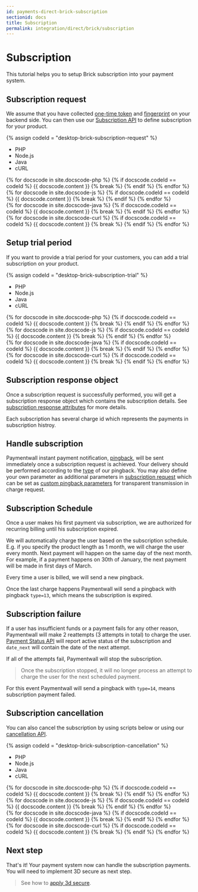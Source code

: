 ```yaml
---
id: payments-direct-brick-subscription
sectionid: docs
title: Subscription
permalink: integration/direct/brick/subscription
---
```


# Subscription

This tutorial helps you to setup Brick subscription into your payment system.

## Subscription request

We assume that you have collected [one-time token](/integration/direct/brick/create-form) and [fingerprint](/integration/direct/brick/create-form) on your backend side. You can then use our [Subscription API](/apis#section-brick-subscription) to define subscription for your product.

{% assign codeId = "desktop-brick-subscription-request" %}
<div class="docs-code" id="{{ codeId }}">
  <ul class="docs-code-tabs">
    <li>
      <a class="docs-code-tabs__tab is-active" lang="php">PHP</a>
    </li>
    <li>
      <a class="docs-code-tabs__tab" lang="js">Node.js</a>
    </li>
    <li>
      <a class="docs-code-tabs__tab" lang="java">Java</a>
    </li>
    <li>
      <a class="docs-code-tabs__tab" lang="curl">cURL</a>
    </li>
  </ul>
  <div class="docs-code-tabs__body js-lang-php is-active">
    {% for docscode in site.docscode-php %}
    {% if docscode.codeId == codeId %}
    {{ docscode.content }}
    {% break %}
    {% endif %}
    {% endfor %}
  </div>
  <div class="docs-code-tabs__body js-lang-js">
    {% for docscode in site.docscode-js %}
    {% if docscode.codeId == codeId %}
    {{ docscode.content }}
    {% break %}
    {% endif %}
    {% endfor %}
  </div>
  <div class="docs-code-tabs__body js-lang-java">
    {% for docscode in site.docscode-java %}
    {% if docscode.codeId == codeId %}
    {{ docscode.content }}
    {% break %}
    {% endif %}
    {% endfor %}
  </div>
  <div class="docs-code-tabs__body js-lang-curl">
    {% for docscode in site.docscode-curl %}
    {% if docscode.codeId == codeId %}
    {{ docscode.content }}
    {% break %}
    {% endif %}
    {% endfor %}
  </div>
</div>

## Setup trial period

If you want to provide a trial period for your customers, you can add a trial subscription on your product.

{% assign codeId = "desktop-brick-subscription-trial" %}
<div class="docs-code" id="{{ codeId }}">
  <ul class="docs-code-tabs">
    <li>
      <a class="docs-code-tabs__tab is-active" lang="php">PHP</a>
    </li>
    <li>
      <a class="docs-code-tabs__tab" lang="js">Node.js</a>
    </li>
    <li>
      <a class="docs-code-tabs__tab" lang="java">Java</a>
    </li>
    <li>
      <a class="docs-code-tabs__tab" lang="curl">cURL</a>
    </li>
  </ul>
  <div class="docs-code-tabs__body js-lang-php is-active">
    {% for docscode in site.docscode-php %}
    {% if docscode.codeId == codeId %}
    {{ docscode.content }}
    {% break %}
    {% endif %}
    {% endfor %}
  </div>
  <div class="docs-code-tabs__body js-lang-js">
    {% for docscode in site.docscode-js %}
    {% if docscode.codeId == codeId %}
    {{ docscode.content }}
    {% break %}
    {% endif %}
    {% endfor %}
  </div>
  <div class="docs-code-tabs__body js-lang-java">
    {% for docscode in site.docscode-java %}
    {% if docscode.codeId == codeId %}
    {{ docscode.content }}
    {% break %}
    {% endif %}
    {% endfor %}
  </div>
  <div class="docs-code-tabs__body js-lang-curl">
    {% for docscode in site.docscode-curl %}
    {% if docscode.codeId == codeId %}
    {{ docscode.content }}
    {% break %}
    {% endif %}
    {% endfor %}
  </div>
</div> 

## Subscription response object

Once a subscription request is successfully performed, you will get a subscription response object which contains the subscription details. See [subscription response attributes](/apis#section-brick-subscription-object) for more details.

Each subscription has several charge id which represents the payments in subscription histroy.

## Handle subscription 

Paymentwall instant payment notification, [pingback](/reference/pingback-home), will be sent immediately once a subscription request is achieved. Your delivery should be performed according to the [type](/reference/pingback-home#pingback-type) of our pingback. You may also define your own parameter as additional parameters in [subscription request](#subscription-request) which can be set as [custom pingback parameters](/reference/pingback/custom-parameter) for transparent transmission in charge request.

## Subscription Schedule

Once a user makes his first payment via subscription, we are authorized for recurring billing until his subscription expired.

We will automatically charge the user based on the subscription schedule. E.g. if you specify the product length as 1 month, we will charge the user every month. Next payment will happen on the same day of the next month. For example, if a payment happens on 30th of January, the next payment will be made in first days of March.

Every time a user is billed, we will send a new pingback.

Once the last charge happens Paymentwall will send a pingback with pingback ```type=13```,  which means the subscription is expired.

## Subscription failure

If a user has insufficient funds or a payment fails for any other reason, Paymentwall will make 2 reattempts (3 attempts in total) to charge the user. [Payment Status API](/apis#section-tools-payment-status) will report active status of the subscription and ```date_next``` will contain the date of the next attempt.

If all of the attempts fail, Paymentwall will stop the subscription.

> Once the subscription stopped, it will no longer process an attempt to charge the user for the next scheduled payment.

For this event Paymentwall will send a pingback with ```type=14```, means subscription payment failed.

## Subscription cancellation

You can also cancel the subscription by using scripts below or using our [cancellation API](/apis#section-tools-cancellation).

{% assign codeId = "desktop-brick-subscription-cancellation" %}
<div class="docs-code" id="{{ codeId }}">
  <ul class="docs-code-tabs">
    <li>
      <a class="docs-code-tabs__tab is-active" lang="php">PHP</a>
    </li>
    <li>
      <a class="docs-code-tabs__tab" lang="js">Node.js</a>
    </li>
    <li>
      <a class="docs-code-tabs__tab" lang="java">Java</a>
    </li>
    <li>
      <a class="docs-code-tabs__tab" lang="curl">cURL</a>
    </li>
  </ul>
  <div class="docs-code-tabs__body js-lang-php is-active">
    {% for docscode in site.docscode-php %}
    {% if docscode.codeId == codeId %}
    {{ docscode.content }}
    {% break %}
    {% endif %}
    {% endfor %}
  </div>
  <div class="docs-code-tabs__body js-lang-js">
    {% for docscode in site.docscode-js %}
    {% if docscode.codeId == codeId %}
    {{ docscode.content }}
    {% break %}
    {% endif %}
    {% endfor %}
  </div>
  <div class="docs-code-tabs__body js-lang-java">
    {% for docscode in site.docscode-java %}
    {% if docscode.codeId == codeId %}
    {{ docscode.content }}
    {% break %}
    {% endif %}
    {% endfor %}
  </div>
  <div class="docs-code-tabs__body js-lang-curl">
    {% for docscode in site.docscode-curl %}
    {% if docscode.codeId == codeId %}
    {{ docscode.content }}
    {% break %}
    {% endif %}
    {% endfor %}
  </div>
</div> 

## Next step

That's it! Your payment system now can handle the subscription payments. You will need to implement 3D secure as next step.

> See how to [apply 3d secure](/integration/direct/brick/3dsecure).
